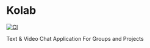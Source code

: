 # Kolab

[![CI](https://github.com/EdgeleapTechnologies/Kolab/actions/workflows/ci.yml/badge.svg)](https://github.com/EdgeleapTechnologies/Kolab/actions/workflows/ci.yml)

Text &amp; Video Chat Application For Groups and Projects
